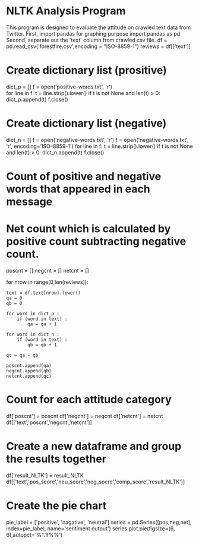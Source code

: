 # NLTK Analysis Program
This program is designed to evaluate the attitude on crawled text data from Twitter. 
First, import pandas for graphing purpose
import pandas as pd
Second, separate out the 'text' column from crawled csv file. 
df = pd.read_csv('forestfire.csv',encoding = "ISO-8859-1")
reviews = df[['text']]

# Create dictionary list (prositive)

dict_p = []
f = open('positive-words.txt', 'r')   
for line in f:
    t = line.strip().lower()
    if t is not None and len(t) > 0:
        dict_p.append(t)
f.close()

# Create dictionary list (negative)

dict_n = []
f = open('negative-words.txt', 'r')
f = open('negative-words.txt', 'r', encoding='ISO-8859-1') 
for line in f:
    t = line.strip().lower()
    if t is not None and len(t) > 0:
         dict_n.append(t)
f.close()

# Count of positive and negative words that appeared in each message
# Net count which is calculated by positive count subtracting negative count. 

poscnt = []
negcnt = []
netcnt = []

for nrow in range(0,len(reviews)):
    
    text = df.text[nrow].lower()
    qa = 0
    qb = 0

    for word in dict_p :
        if (word in text) :
            qa = qa + 1

    for word in dict_n :
        if (word in text) :
            qb = qb + 1

    qc = qa - qb
    
    poscnt.append(qa)
    negcnt.append(qb)
    netcnt.append(qc)
    
# Count for each attitude category    
df['poscnt'] = poscnt
df['negcnt'] = negcnt
df['netcnt'] = netcnt
df[['text','poscnt','negcnt','netcnt']]

# Create a new dataframe and group the results together

df['result_NLTK'] = result_NLTK
df[['text','pos_score','neu_score','neg_socre','comp_score','result_NLTK']]

# Create the pie chart
pie_label = ['positive', 'nagative', 'neutral']
series = pd.Series([pos,neg,net], 
                   index=pie_label, 
                   name='sentiment output')
series.plot.pie(figsize=(6, 6),autopct='%1.1f%%')
